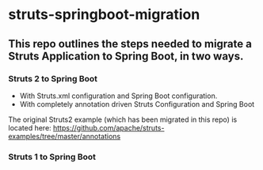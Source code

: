 # struts-springboot-migration 

## This repo outlines the steps needed to migrate a Struts Application to Spring Boot, in two ways.
### Struts 2 to Spring Boot
* With Struts.xml configuration and Spring Boot configuration.
* With completely annotation driven Struts Configuration and Spring Boot

The original Struts2 example (which has been migrated in this repo) is located here: https://github.com/apache/struts-examples/tree/master/annotations

### Struts 1 to Spring Boot
